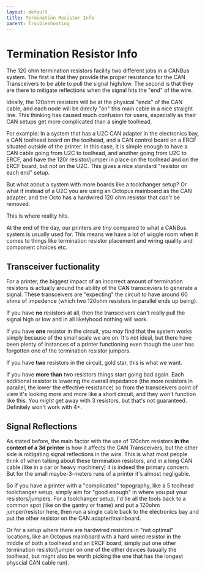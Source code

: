 ```yaml
---
layout: default 
title: Termination Resistor Info
parent: Troubleshooting
---
```


# Termination Resistor Info

The 120 ohm termination resistors facility two different jobs in a CANBus system. 
The first is that they provide the proper resistance for the CAN Transceivers to be able to pull the signal high/low.
The second is that they are there to mitigate reflections when the signal hits the "end" of the wire.

Ideally, the 120ohm resistors will be at the physical "ends" of the CAN cable, and each node will be direcly "on" this main cable in a nice straight line. This thinking has caused much
confusion for users, especially as their CAN setups get more complicated than a single toolhead.

For example: In a system that has a U2C CAN adapter in the electronics bay, a CAN toolhead board on the toolhead, and a CAN control board on a ERCF situated outside of the printer.
In this case, it is simple enough to have a CAN cable going from U2C to toolhead, and another going from U2C to ERCF, and have the 120r resistor/jumper in place on the toolhead 
and on the ERCF board, but *not* on the U2C. This gives a nice standard "resistor on each end" setup.

But what about a system with more boards like a toolchanger setup? Or what if instead of a U2C you are using an Octopus mainboard as the CAN adapter, and the Octo has a hardwired 120
ohm resistor that *can't* be removed.

This is where reality hits.

At the end of the day, our printers are *tiny* compared to what a CANBus system is usually used for. This means we have a lot of wiggle room when it comes to things like termination 
resistor placement and wiring quality and component choices etc.

## Transceiver fuctionality 

For a printer, the biggest impact of an incorrect amount of termination resistors is actually around the ability of the CAN transceviers to generate a signal. These transceivers are 
"expecting" the circuit to have around 60 ohms of impedence (which two 120ohm resistors in parallel ends up being). 

If you have **no** resistors at all, then the transceivers can't really pull the signal high or low and in all likelyhood nothing will work.

If you have **one** resistor in the circuit, you *may* find that the system works simply because of the small scale we are on. It's not ideal, but there have been plenty of instances
of a printer functioning even though the user has forgotten one of the termination resistor jumpers.

If you have **two** resistors in the circuit, gold star, this is what we want.

If you have **more than** two resistors things start going bad again. Each additional resistor is lowering the overall impedance (the more resistors in parallel, the lower the effective resistance)
so from the transceivers point of view it's looking more and more like a short circuit, and they won't function like this. You *might* get away with 3 resistors, but that's not guaranteed.
Definitely won't work with 4+.

## Signal Reflections

As stated before, the main factor with the use of 120ohm resistors **in the context of a 3d printer** is how it affects the CAN Transceivers, but the other side is mitigating signal reflections
in the wire. This is what most people think of when talking about these termination resistors, and in a long CAN cable (like in a car or heavy machinery) it is indeed the primary concern. But
for the small maybe-3-meters runs of a printer it's almost negligable.

So if you have a printer with a "complicated" topography, like a 5 toolhead toolchanger setup, simply aim for "good enough" in where you put your resistors/jumpers.
For a toolchanger setup, I'd tie all the tools back to a common spot (like on the gantry or frame) and put a 120ohm jumper/resistor here, then run a single cable back to the electronics bay and put
the other resistor on the CAN adapter/mainboard.

Or for a setup where there are hardwired resistors in "not optimal" locations, like an Octopus mainboard with a hard wired resistor in the middle of both a toolhead and an ERCF board, simply 
put one other termination resistor/jumper on one of the other devices (usually the toolhead, but might also be worth picking the one that has the longest physcial CAN cable run).


